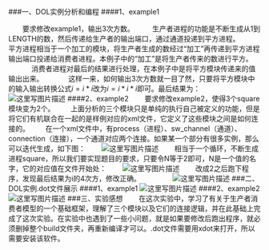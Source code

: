 ###一、DOL实例分析和编程
####1、example1

　　要求修改example1，输出3次方数。
　　
   生产者进程的功能是不断生成从1到LENGTH的数，然后传递给生产者的输出端口，通过通道投递到平方进程。
　　
  　平方进程相当于一个加工的模块，将生产者生成的数经过“加工”再传递到平方进程输出端口投递给消费者进程。本例子中的“加工”是将生产者传来的数进行平方。
　　
  　消费者进程对最后的结果进行处理，在本例子中是将平方模块传递来的值输出出来。
　　
  　这样一来，如何输出3次方数就一目了然，只要将平方模块中的输入输出转换公式$i=i*i$改为$i=i*i*i$即可。最后结果为：
　　
　　![这里写图片描述](http://img.blog.csdn.net/20161013005843261)
####2、example2
　　要求修改example2，使得3个square模块变为2个。
　　上面分析的三个模块只是单纯的执行自己被定义的功能，但是将它们有机联合在一起的是样例对应的xml文件，它定义了这些模块之间是如何连接的。
　　在一个xml文件中，有process（进程）、sw_channel（通道）、connection（连接），一个通道对应两个连接。如果某一个部分有很多实例，那么可以迭代生成，如下图：
　　![这里写图片描述](http://img.blog.csdn.net/20161013005455166)
　　相当于一个循环，不断生成进程square，所以我们要实现题目的要求，只要令N等于2即可，N是一个值的名字，它的对应值在文件开始处：
　　![这里写图片描述](http://img.blog.csdn.net/20161013005735933)
　　改成2之后跑下程序，发现最后结果为i的4次方，修改正确。
　　
　　![这里写图片描述](http://img.blog.csdn.net/20161013005858355)
###二、DOL实例.dot文件展示
####1、example1
![这里写图片描述](http://img.blog.csdn.net/20161013010023996)
####2、example2
![这里写图片描述](http://img.blog.csdn.net/20161013010059231)
###三、实验感想
　　在这次实验中，学习了有关于生产者消费者模型的一个基础框架，理解了三个模块以及它们的连接逻辑，并在此基础上完成了这次实验。在实验中也遇到了一些小问题，就是如果要修改后跑出程序，就必须删掉整个build文件夹，再重新编译才可以。.dot文件需要用xdot来打开，所以需要安装该软件。
